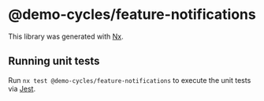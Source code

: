 # @demo-cycles/feature-notifications

This library was generated with [Nx](https://nx.dev).

## Running unit tests

Run `nx test @demo-cycles/feature-notifications` to execute the unit tests via [Jest](https://jestjs.io).
